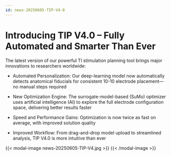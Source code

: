 ```yaml
---
id: news-20250605-TIP-V4-0
---
```

# Introducing TIP V4.0 – Fully Automated and Smarter Than Ever

The latest version of our powerful TI stimulation planning tool brings major innovations to researchers worldwide:

* Automated Personalization: Our deep-learning model now automatically detects anatomical fiducials for consistent 10-10 electrode placement—no manual steps required
  
* New Optimization Engine: The surrogate-model-based (SuMo) optimizer uses artificial intelligence (AI) to explore the full electrode configuration space, delivering better results faster
  
* Speed and Performance Gains: Optimization is now twice as fast on average, with improved solution quality
  
* Improved Workflow: From drag-and-drop model upload to streamlined analysis, TIP V4.0 is more intuitive than ever

{{< modal-image news-20250605-TIP-V4.jpg >}}
{{< /modal-image >}}

